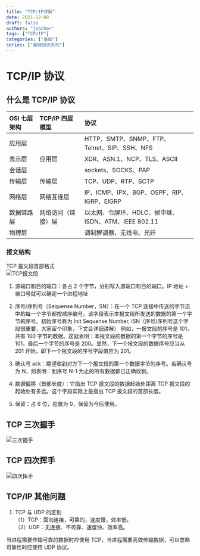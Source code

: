 ```yaml
---
title: "TCP/IP详解"
date: 2021-12-08
draft: false
authors: "jobcher"
tags: ["TCP/IP"]
categories: ["基础"]
series: ["基础知识系列"]
---
```


# TCP/IP 协议

## 什么是 TCP/IP 协议

| OSI 七层架构 | TCP/IP 四层模型    | 协议                                                 |
| :----------- | :----------------- | :--------------------------------------------------- |
| 应用层       |                    | HTTP、SMTP、SNMP、FTP、Telnet、SIP、SSH、NFS         |
| 表示层       | 应用层             | XDR、ASN.1、NCP、TLS、ASCII                          |
| 会话层       |                    | sockets、SOCKS、PAP                                  |
| 传输层       | 传输层             | TCP、UDP、RTP、SCTP                                  |
| 网络层       | 网络互连层         | IP、ICMP、IPX、BGP、OSPF、RIP、IGRP、EIGRP           |
| 数据链路层   | 网络访问（链接）层 | 以太网、令牌环、HDLC、帧中继、ISDN、ATM、IEEE 802.11 |
| 物理层       |                    | 调制解调器、无线电、光纤                             |

### 报文结构

TCP 报文段首部格式  
![TCP报文段](/images/tcp.png)

1. 源端口和目的端口：各占 2 个字节，分别写入源端口和目的端口。IP 地址 + 端口号就可以确定一个进程地址
2. 序号/序列号（Sequense Number，SN）：在一个 TCP 连接中传送的字节流中的每一个字节都按顺序编号。该字段表示本报文段所发送的数据的第一个字节的序号。初始序号称为 Init Sequense Number, ISN（序号/序列号这个字段很重要，大家留个印象，下文会详细讲解）
   例如，一报文段的序号是 101，共有 100 字节的数据。这就表明：本报文段的数据的第一个字节的序号是 101，最后一个字节的序号是 200。显然，下一个报文段的数据序号应当从 201 开始，即下一个报文段的序号字段值应为 201。

3. 确认号 ack：期望收到对方下一个报文段的第一个数据字节的序号。若确认号为 N，则表明：到序号 N-1 为止的所有数据都已正确收到。
4. 数据偏移（首部长度）：它指出 TCP 报文段的数据起始处距离 TCP 报文段的起始处有多远。这个字段实际上是指出 TCP 报文段的首部长度。
5. 保留：占 6 位，应置为 0，保留为今后使用。

## TCP 三次握手

![三次握手](/images/tcp1.gif)

## TCP 四次挥手

![四次挥手](/images/tcp2.gif)

## TCP/IP 其他问题

1. TCP 与 UDP 的区别  
   （1）TCP：面向连接，可靠的，速度慢，效率低。  
   （2）UDP：无连接、不可靠、速度快、效率高。

当进程需要传输可靠的数据时应使用 TCP，当进程需要高效传输数据，可以忽略可靠性时应使用 UDP 协议。
